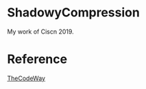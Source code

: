# ShadowyCompression

My work of Ciscn 2019.

# Reference

[TheCodeWay](https://github.com/thejinchao/jpeg_encoder)
